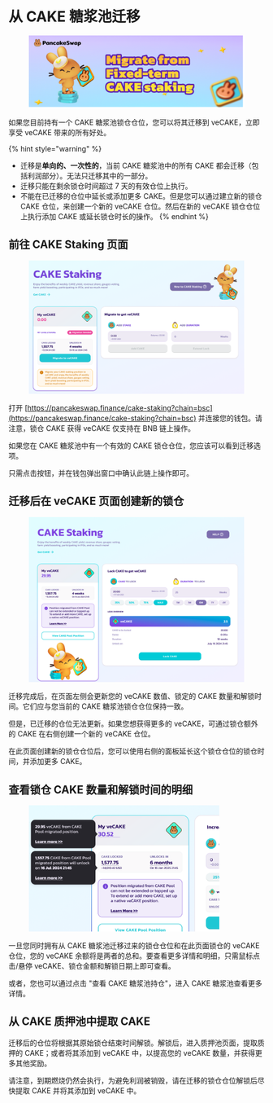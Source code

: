 # 从 CAKE 糖浆池迁移

<figure><img src="../../.gitbook/assets/image (246).png" alt=""><figcaption></figcaption></figure>

如果您目前持有一个 CAKE 糖浆池锁仓仓位，您可以将其迁移到 veCAKE，立即享受 veCAKE 带来的所有好处。

{% hint style="warning" %}
* 迁移是**单向的、一次性的**，当前 CAKE 糖浆池中的所有 CAKE 都会迁移（包括利润部分）。无法只迁移其中的一部分。
* 迁移只能在剩余锁仓时间超过 7 天的有效仓位上执行。
* 不能在已迁移的仓位中延长或添加更多 CAKE。但是您可以通过建立新的锁仓 CAKE 仓位，来创建一个新的 veCAKE 仓位。然后在新的 veCAKE 锁仓仓位上执行添加 CAKE 或延长锁仓时长的操作。
{% endhint %}

## 前往 CAKE Staking 页面 <a href="#c866162b-886c-49bb-9906-9c5b861f3f67" id="c866162b-886c-49bb-9906-9c5b861f3f67"></a>

<figure><img src="../../.gitbook/assets/image (247).png" alt=""><figcaption></figcaption></figure>

打开 [https://pancakeswap.finance/cake-staking?chain=bsc](https://pancakeswap.finance/cake-staking?chain=bsc) 并连接您的钱包。请注意，锁仓 CAKE 获得 veCAKE 仅支持在 BNB 链上操作。

如果您在 CAKE 糖浆池中有一个有效的 CAKE 锁仓仓位，您应该可以看到迁移选项。&#x20;

只需点击按钮，并在钱包弹出窗口中确认此链上操作即可。

## 迁移后在 veCAKE 页面创建新的锁仓

<figure><img src="../../.gitbook/assets/CAKE Staking - Check veCAKE number.jpg" alt=""><figcaption></figcaption></figure>

迁移完成后，在页面左侧会更新您的 veCAKE 数值、锁定的 CAKE 数量和解锁时间。它们应与您当前的 CAKE 糖浆池锁仓仓位保持一致。&#x20;

但是，已迁移的仓位无法更新。如果您想获得更多的 veCAKE，可通过锁仓额外的 CAKE 在右侧创建一个新的 veCAKE 仓位。&#x20;

在此页面创建新的锁仓仓位后，您可以使用右侧的面板延长这个锁仓仓位的锁仓时间，并添加更多 CAKE。

## 查看锁仓 CAKE 数量和解锁时间的明细

<figure><img src="../../.gitbook/assets/image (249).png" alt="" width="375"><figcaption></figcaption></figure>

一旦您同时拥有从 CAKE 糖浆池迁移过来的锁仓仓位和在此页面锁仓的 veCAKE 仓位，您的 veCAKE 余额将是两者的总和。要查看更多详情和明细，只需鼠标点击/悬停 veCAKE、锁仓金额和解锁日期上即可查看。&#x20;

或者，您也可以通过点击 "查看 CAKE 糖浆池持仓"，进入 CAKE 糖浆池查看更多详情。

## 从 CAKE 质押池中提取 CAKE&#x20;

迁移后的仓位将根据其原始锁仓结束时间解锁。解锁后，进入质押池页面，提取质押的 CAKE；或者将其添加到 veCAKE 中，以提高您的 veCAKE 数量，并获得更多其他奖励。&#x20;

请注意，到期燃烧仍然会执行，为避免利润被销毁，请在迁移的锁仓仓位解锁后尽快提取 CAKE 并将其添加到 veCAKE 中。
